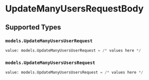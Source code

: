 # UpdateManyUsersRequestBody


## Supported Types

### `models.UpdateManyUsersUserRequest`

```python
value: models.UpdateManyUsersUserRequest = /* values here */
```

### `models.UpdateManyUsersUsersRequest`

```python
value: models.UpdateManyUsersUsersRequest = /* values here */
```

